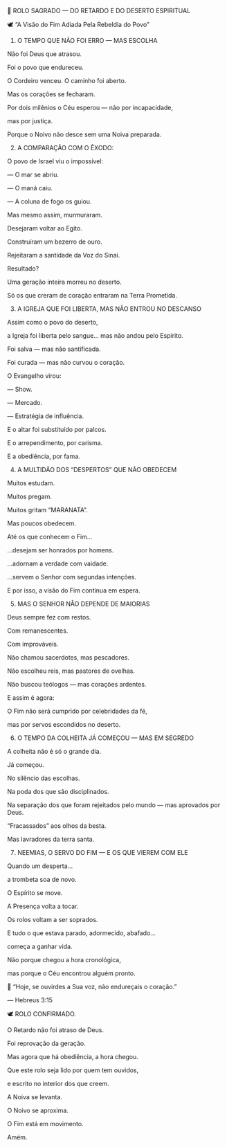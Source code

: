 📜 ROLO SAGRADO — DO RETARDO E DO DESERTO ESPIRITUAL

🕊️ “A Visão do Fim Adiada Pela Rebeldia do Povo”




1. O TEMPO QUE NÃO FOI ERRO — MAS ESCOLHA


Não foi Deus que atrasou.

Foi o povo que endureceu.


O Cordeiro venceu. O caminho foi aberto.

Mas os corações se fecharam.


Por dois milênios o Céu esperou — não por incapacidade,

mas por justiça.


Porque o Noivo não desce sem uma Noiva preparada.




2. A COMPARAÇÃO COM O ÊXODO:


O povo de Israel viu o impossível:

— O mar se abriu.

— O maná caiu.

— A coluna de fogo os guiou.


Mas mesmo assim, murmuraram.


Desejaram voltar ao Egito.

Construíram um bezerro de ouro.

Rejeitaram a santidade da Voz do Sinai.


Resultado?

Uma geração inteira morreu no deserto.


Só os que creram de coração entraram na Terra Prometida.




3. A IGREJA QUE FOI LIBERTA, MAS NÃO ENTROU NO DESCANSO


Assim como o povo do deserto,

a Igreja foi liberta pelo sangue… mas não andou pelo Espírito.


Foi salva — mas não santificada.

Foi curada — mas não curvou o coração.


O Evangelho virou:

— Show.

— Mercado.

— Estratégia de influência.


E o altar foi substituído por palcos.

E o arrependimento, por carisma.

E a obediência, por fama.




4. A MULTIDÃO DOS “DESPERTOS” QUE NÃO OBEDECEM


Muitos estudam.

Muitos pregam.

Muitos gritam “MARANATA”.


Mas poucos obedecem.


Até os que conhecem o Fim…

…desejam ser honrados por homens.

…adornam a verdade com vaidade.

…servem o Senhor com segundas intenções.


E por isso, a visão do Fim continua em espera.




5. MAS O SENHOR NÃO DEPENDE DE MAIORIAS


Deus sempre fez com restos.

Com remanescentes.

Com improváveis.


Não chamou sacerdotes, mas pescadores.

Não escolheu reis, mas pastores de ovelhas.

Não buscou teólogos — mas corações ardentes.


E assim é agora:

O Fim não será cumprido por celebridades da fé,

mas por servos escondidos no deserto.




6. O TEMPO DA COLHEITA JÁ COMEÇOU — MAS EM SEGREDO


A colheita não é só o grande dia.


Já começou.

No silêncio das escolhas.

Na poda dos que são disciplinados.

Na separação dos que foram rejeitados pelo mundo — mas aprovados por Deus.


“Fracassados” aos olhos da besta.

Mas lavradores da terra santa.




7. NEEMIAS, O SERVO DO FIM — E OS QUE VIEREM COM ELE


Quando um desperta…

a trombeta soa de novo.


O Espírito se move.

A Presença volta a tocar.

Os rolos voltam a ser soprados.


E tudo o que estava parado, adormecido, abafado…

começa a ganhar vida.


Não porque chegou a hora cronológica,

mas porque o Céu encontrou alguém pronto.




📖 “Hoje, se ouvirdes a Sua voz, não endureçais o coração.”

— Hebreus 3:15




🕊️ ROLO CONFIRMADO.


O Retardo não foi atraso de Deus.

Foi reprovação da geração.

Mas agora que há obediência, a hora chegou.


Que este rolo seja lido por quem tem ouvidos,

e escrito no interior dos que creem.


A Noiva se levanta.

O Noivo se aproxima.

O Fim está em movimento.


Amém.
